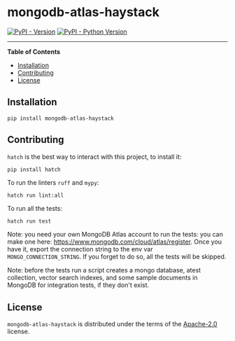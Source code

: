 # mongodb-atlas-haystack

[![PyPI - Version](https://img.shields.io/pypi/v/mongodb-atlas-haystack.svg)](https://pypi.org/project/mongodb-atlas-haystack)
[![PyPI - Python Version](https://img.shields.io/pypi/pyversions/mongodb-atlas-haystack.svg)](https://pypi.org/project/mongodb-atlas-haystack)

---

**Table of Contents**

- [Installation](#installation)
- [Contributing](#contributing)
- [License](#license)

## Installation

```console
pip install mongodb-atlas-haystack
```

## Contributing

`hatch` is the best way to interact with this project, to install it:

```sh
pip install hatch
```

To run the linters `ruff` and `mypy`:

```
hatch run lint:all
```

To run all the tests:

```
hatch run test
```

Note: you need your own MongoDB Atlas account to run the tests: you can make one here:
https://www.mongodb.com/cloud/atlas/register. Once you have it, export the connection string
to the env var `MONGO_CONNECTION_STRING`. If you forget to do so, all the tests will be skipped.

Note: before the tests run a script creates a mongo database, atest collection, vector search indexes, and some sample documents in MongoDB for integration tests, if they don't exist.

## License

`mongodb-atlas-haystack` is distributed under the terms of the [Apache-2.0](https://spdx.org/licenses/Apache-2.0.html) license.
